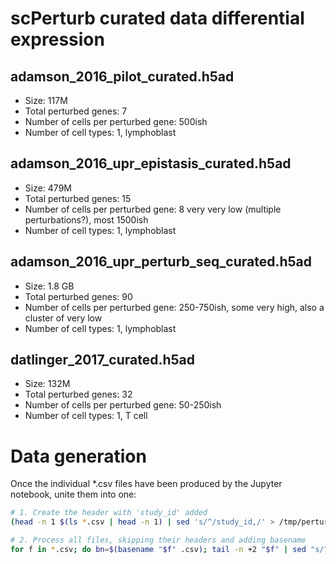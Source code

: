 # scPerturb curated data differential expression

## adamson_2016_pilot_curated.h5ad
* Size: 117M
* Total perturbed genes: 7
* Number of cells per perturbed gene: 500ish
* Number of cell types: 1, lymphoblast

## adamson_2016_upr_epistasis_curated.h5ad
* Size: 479M
* Total perturbed genes: 15
* Number of cells per perturbed gene: 8 very very low (multiple perturbations?), most 1500ish
* Number of cell types: 1, lymphoblast

## adamson_2016_upr_perturb_seq_curated.h5ad
* Size: 1.8 GB
* Total perturbed genes: 90
* Number of cells per perturbed gene: 250-750ish, some very high, also a cluster of very low
* Number of cell types: 1, lymphoblast

## datlinger_2017_curated.h5ad
* Size: 132M
* Total perturbed genes: 32
* Number of cells per perturbed gene: 50-250ish
* Number of cell types: 1, T cell

# Data generation

Once the individual *.csv files have been produced by the Jupyter notebook, unite them into one:

```bash
# 1. Create the header with 'study_id' added
(head -n 1 $(ls *.csv | head -n 1) | sed 's/^/study_id,/' > /tmp/perturb-seq.csv)

# 2. Process all files, skipping their headers and adding basename
for f in *.csv; do bn=$(basename "$f" .csv); tail -n +2 "$f" | sed "s/^/$bn,/"; done >> /tmp/perturb-seq.csv
```